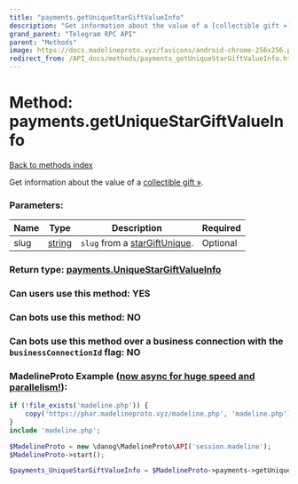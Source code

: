 ```yaml
---
title: "payments.getUniqueStarGiftValueInfo"
description: "Get information about the value of a [collectible gift »](https://core.telegram.org/api/gifts#collectible-gifts)."
grand_parent: "Telegram RPC API"
parent: "Methods"
image: https://docs.madelineproto.xyz/favicons/android-chrome-256x256.png
redirect_from: /API_docs/methods/payments_getUniqueStarGiftValueInfo.html
---
```

# Method: payments.getUniqueStarGiftValueInfo
[Back to methods index](index.html)



Get information about the value of a [collectible gift »](https://core.telegram.org/api/gifts#collectible-gifts).

### Parameters:

| Name     |    Type       | Description | Required |
|----------|---------------|-------------|----------|
|slug|[string](/API_docs/types/string.html) | `slug` from a [starGiftUnique](../constructors/starGiftUnique.html). | Optional|


### Return type: [payments.UniqueStarGiftValueInfo](/API_docs/types/payments.UniqueStarGiftValueInfo.html)

### Can users use this method: **YES**


### Can bots use this method: **NO**


### Can bots use this method over a business connection with the `businessConnectionId` flag: **NO**


### MadelineProto Example ([now async for huge speed and parallelism!](https://docs.madelineproto.xyz/docs/ASYNC.html)):


```php
if (!file_exists('madeline.php')) {
    copy('https://phar.madelineproto.xyz/madeline.php', 'madeline.php');
}
include 'madeline.php';

$MadelineProto = new \danog\MadelineProto\API('session.madeline');
$MadelineProto->start();

$payments_UniqueStarGiftValueInfo = $MadelineProto->payments->getUniqueStarGiftValueInfo(slug: 'string', );
```

